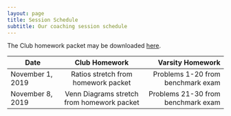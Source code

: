 ```yaml
---
layout: page
title: Session Schedule
subtitle: Our coaching session schedule
---
```


The Club homework packet may be downloaded <a href="/files/Homework%20Packet.pdf">here</a>.

| Date | Club Homework | Varsity Homework |
| ------------- |:-------------:| -----:|
|November 1, 2019 | Ratios stretch from homework packet | Problems 1-20 from benchmark exam
|November 8, 2019 | Venn Diagrams stretch from homework packet | Problems 21-30 from benchmark exam
